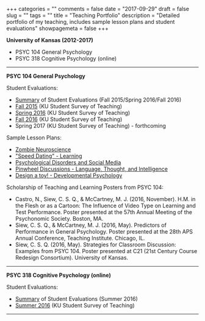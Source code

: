 +++
categories = ""
comments = false
date = "2017-09-29"
draft = false
slug = ""
tags = ""
title = "Teaching Portfolio"
description = "Detailed portfolio of my teaching, includes sample lesson plans and student evaluations"
showpagemeta = false
+++

**University of Kansas (2012-2017)**

* PSYC 104 General Psychology
* PSYC 318 Cognitive Psychology (online)

***

**PSYC 104 General Psychology**

Student Evaluations:

* [Summary](https://drive.google.com/file/d/0B9avdxE0Z_BeOHJ1cHJLLUpBU2c/view) of Student Evaluations (Fall 2015/Spring 2016/Fall 2016)
* [Fall 2015](https://drive.google.com/file/d/0B9avdxE0Z_BeX2E3eUx5UFNwSU0/view) (KU Student Survey of Teaching)
* [Spring 2016](https://drive.google.com/file/d/0B9avdxE0Z_BeMTNUdU95LUp5dm8/view) (KU Student Survey of Teaching)
* [Fall 2016](https://drive.google.com/file/d/0B9avdxE0Z_BedEh3MHgwUThwMms/view) (KU Student Survey of Teaching)
* Spring 2017 (KU Student Survey of Teaching) - forthcoming 

Sample Lesson Plans:

* [Zombie Neuroscience](https://drive.google.com/file/d/0B9avdxE0Z_BeQkhWS0IyLTVxT3M/view)
* ["Speed Dating" - Learning](https://drive.google.com/file/d/0B9avdxE0Z_BeVE5mWHFoMDRHd0E/view)
* [Psychological Disorders and Social Media](https://drive.google.com/file/d/0B9avdxE0Z_BedkdBR19YVW5RZnc/view)
* [Pinwheel Discussions - Language, Thought, and Intelligence](https://drive.google.com/file/d/0B9avdxE0Z_BeSUh3b3psbU16NGs/view)
* [Design a toy! - Developmental Psychology](https://drive.google.com/file/d/0B9avdxE0Z_BeQVdRc0p2bFdRMHc/view)

Scholarship of Teaching and Learning Posters from PSYC 104:

* Castro, N., Siew, C. S. Q., & McCartney, M. J. (2016, November). H.M. in the Flesh or as a Cartoon: The Influence of Video Type on Learning and Test Performance. Poster presented at the 57th Annual Meeting of the Psychonomic Society. Boston, MA.
* Siew, C. S. Q., & McCartney, M. J. (2016, May). Predictors of Performance in General Psychology. Poster presented at the 28th APS Annual Conference, Teaching Institute. Chicago, IL.
* Siew, C. S. Q. (2016, May). Strategies for Classroom Discussion: Examples from PSYC 104. Poster presented at C21 (21st Century Course Redesign Consortium). University of Kansas.

***

**PSYC 318 Cognitive Psychology (online)**

Student Evaluations: 

* [Summary](https://drive.google.com/file/d/0B9avdxE0Z_BeMVNnSW5yakJDOGs/view) of Student Evaluations (Summer 2016)
* [Summer 2016](https://drive.google.com/file/d/0B9avdxE0Z_BeTUthZVlfRFNmTTA/view) (KU Student Survey of Teaching)

***
